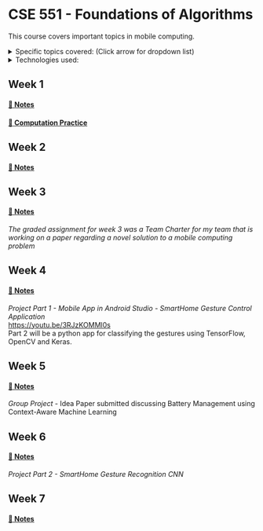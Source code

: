 # CSE 551 - Foundations of Algorithms

This course covers important topics in mobile computing. 

<details>
<summary>Specific topics covered: (Click arrow for dropdown list)</summary>

* Mobile programming
* Internet of Things (IoT)
* Edge and cloud computing
* Mobile networking
* Mobile information access
* Adaptive applications enabled by machine learning and AI
* Energy-aware systems
* Location-aware computing
* Mobile security and privacy
</details>

<details>
  <summary>Technologies used:</summary>
  
* Android Application Development
* Java
* Python
* TensorFlow
</details>

## Week 1
#### [📓 Notes](week1-notes.md)
#### [🧮 Computation Practice](computation1.md)

## Week 2
#### [📓 Notes](week2-notes.md)

## Week 3
#### [📓 Notes](week3-notes.md)
*The graded assignment for week 3 was a Team Charter for my team that is working on a paper regarding a novel solution to a mobile computing problem*

## Week 4
#### [📓 Notes](week4-notes.md)
*Project Part 1 - Mobile App in Android Studio - SmartHome Gesture Control Application* \
https://youtu.be/3RJzKOMMl0s \
Part 2 will be a python app for classifying the gestures using TensorFlow, OpenCV and Keras.

## Week 5
#### [📓 Notes](week5-notes.md)
*Group Project* - Idea Paper submitted discussing Battery Management using Context-Aware Machine Learning

## Week 6
#### [📓 Notes](week6-notes.md)
*Project Part 2 - SmartHome Gesture Recognition CNN*

## Week 7 
#### [📓 Notes](week7-notes.md)
